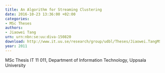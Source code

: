 ```yaml
---
title: An Algorithm for Streaming Clustering
date: 2016-10-23 13:36:00 +02:00
categories:
- MSc Theses
authors:
- Jiaowei Tang
urn: urn:nbn:se:uu:diva-150820
download: http://www.it.uu.se/research/group/udbl/Theses/Jiaowei.TangMSc.pdf
year: 2011
---
```


MSc Thesis IT 11 011, Department of Information Technology, Uppsala University
